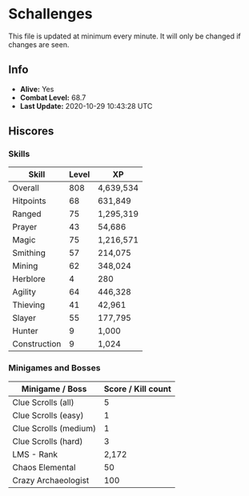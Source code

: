# Schallenges

This file is updated at minimum every minute. It will only be changed if changes are seen.

## Info

 - **Alive:** Yes
 - **Combat Level:** 68.7
 - **Last Update:** 2020-10-29 10:43:28 UTC

## Hiscores

### Skills

| Skill | Level | XP |
|--|--|--|
| Overall | 808 | 4,639,534 |
| Hitpoints | 68 | 631,849 |
| Ranged | 75 | 1,295,319 |
| Prayer | 43 | 54,686 |
| Magic | 75 | 1,216,571 |
| Smithing | 57 | 214,075 |
| Mining | 62 | 348,024 |
| Herblore | 4 | 280 |
| Agility | 64 | 446,328 |
| Thieving | 41 | 42,961 |
| Slayer | 55 | 177,795 |
| Hunter | 9 | 1,000 |
| Construction | 9 | 1,024 |

### Minigames and Bosses

| Minigame / Boss | Score / Kill count |
|--|--|
| Clue Scrolls (all) | 5 |
| Clue Scrolls (easy) | 1 |
| Clue Scrolls (medium) | 1 |
| Clue Scrolls (hard) | 3 |
| LMS - Rank | 2,172 |
| Chaos Elemental | 50 |
| Crazy Archaeologist | 100 |

